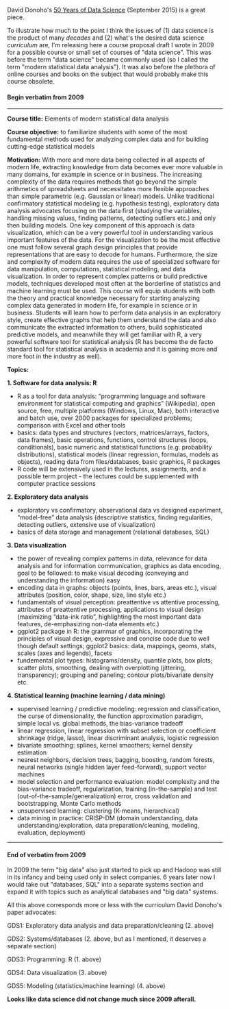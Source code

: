 
David Donoho's [50 Years of Data Science](https://dl.dropboxusercontent.com/u/23421017/50YearsDataScience.pdf) 
(September 2015) is a great piece. 

To illustrate how much to the point I think the issues of 
(1) data science is the product of many *decades* and
(2) what's the desired data science *curriculum* 
are, I'm releasing here a course proposal draft I wrote in 2009 for a possible
course or small set of courses of "data science". This was before the term "data science" became commonly
used (so I called the term "modern statistical data analysis"). It was also before the plethora of online 
courses and books on the subject that would probably make this course obsolete.


#### Begin verbatim from 2009

-----------------

**Course title:** Elements of modern statistical data analysis

**Course objective:** to familiarize students with some of the most fundamental methods used for analyzing complex data and for building cutting-edge statistical models

**Motivation:** With more and more data being collected in all aspects of modern life, extracting knowledge from data becomes ever more valuable in many domains, for example in science or in business. The increasing complexity of the data requires methods that go beyond the simple arithmetics of spreadsheets and necessitates more flexible approaches than simple parametric (e.g. Gaussian or linear) models. Unlike traditional confirmatory statistical modeling (e.g. hypothesis testing), exploratory data analysis advocates focusing on the data first (studying the variables, handling missing values, finding patterns, detecting outliers etc.) and only then building models. One key component of this approach is data visualization, which can be a very powerful tool in understanding various important features of the data. For the visualization to be the most effective one must follow several graph design principles that provide representations that are easy to decode for humans. Furthermore, the size and complexity of modern data requires the use of specialized software for data manipulation, computations, statistical modeling, and data visualization. In order to represent complex patterns or build predictive models, techniques developed most often at the borderline of statistics and machine learning must be used. This course will equip students with both the theory and practical knowledge necessary for starting analyzing complex data generated in modern life, for example in science or in business. Students will learn how to perform data analysis in an exploratory style, create effective graphs that help them understand the data and also communicate the extracted information to others, build sophisticated predictive models, and meanwhile they will get familiar with R, a very powerful software tool for statistical analysis (R has become the de facto standard tool for statistical analysis in academia and it is gaining more and more foot in the industry as well).

**Topics:**

**1. Software for data analysis: R**

- R as a tool for data analysis: “programming language and software environment for statistical computing and graphics” (Wikipedia), open source, free, multiple platforms (Windows, Linux, Mac), both interactive and batch use, over 2000 packages for specialized problems; comparison with Excel and other tools
- basics: data types and structures (vectors, matrices/arrays, factors, data frames), basic operations, functions, control structures (loops, conditionals), basic numeric and statistical functions (e.g. probability distributions), statistical models (linear regression, formulas, models as objects), reading data from files/databases, basic graphics, R packages
- R code will be extensively used in the lectures, assignments, and a possible term project - the lectures could be supplemented with computer practice sessions

**2. Exploratory data analysis**

- exploratory vs confirmatory, observational data vs designed experiment, “model-free” data analysis (descriptive statistics, finding regularities, detecting outliers, extensive use of visualization)
- basics of data storage and management (relational databases, SQL)

**3. Data visualization**

- the power of revealing complex patterns in data, relevance for data analysis and for information communication, graphics as data encoding, goal to be followed: to make visual decoding (conveying and understanding the information) easy
- encoding data in graphs: objects (points, lines, bars, areas etc.), visual attributes (position, color, shape, size, line style etc.)
- fundamentals of visual perception: preattentive vs attentive processing, attributes of preattentive processing, applications to visual design (maximizing “data-ink ratio”, highlighting the most important data features, de-emphasizing non-data elements etc.)
- ggplot2 package in R: the grammar of graphics, incorporating the principles of visual design, expressive and concise code due to well though default settings; ggplot2 basics: data, mappings, geoms, stats, scales (axes and legends), facets
- fundemental plot types: histograms/density, quantile plots, box plots; scatter plots, smoothing, dealing with overplotting (jittering, transparency); grouping and paneling; contour plots/bivariate density etc.

**4. Statistical learning (machine learning / data mining)**

- supervised learning / predictive modeling: regression and classification, the curse of dimensionality, the function approximation paradigm, simple local vs. global methods, the bias-variance tradeoff
- linear regression, linear regression with subset selection or coefficient shrinkage (ridge, lasso), linear discriminant analysis, logistic regression
- bivariate smoothing: splines, kernel smoothers; kernel density estimation
- nearest neighbors, decision trees, bagging, boosting, random forests, neural networks (single hidden layer feed-forward), support vector machines
- model selection and performance evaluation: model complexity and the bias-variance tradeoff, regularization, training (in-the-sample) and test (out-of-the-sample/generalization) error, cross validation and bootstrapping, Monte Carlo methods
- unsupervised learning: clustering (K-means, hierarchical)
- data mining in practice: CRISP-DM (domain understanding, data understanding/exploration, data preparation/cleaning, modeling, evaluation, deployment)

-----------------

#### End of verbatim from 2009



In 2009 the term "big data" also just started to pick up and Hadoop was still in its
infancy and being used only in select companies. 6 years later now I would take out 
"databases, SQL" into a separate systems section and expand it with topics such as
analytical databases and "big data" systems.

All this above corresponds more or less with the curriculum David Donoho's paper advocates:

GDS1: Exploratory data analysis and data preparation/cleaning (2. above)

GDS2: Systems/databases (2. above, but as I mentioned, it deserves a
separate section)

GDS3: Programming: R (1. above)

GDS4: Data visualization (3. above)

GDS5: Modeling (statistics/machine learning) (4. above)

**Looks like data science did not change much since 2009 afterall.**

